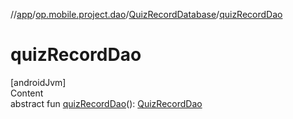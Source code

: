 //[app](../../../index.md)/[op.mobile.project.dao](../index.md)/[QuizRecordDatabase](index.md)/[quizRecordDao](quiz-record-dao.md)



# quizRecordDao  
[androidJvm]  
Content  
abstract fun [quizRecordDao](quiz-record-dao.md)(): [QuizRecordDao](../-quiz-record-dao/index.md)  



